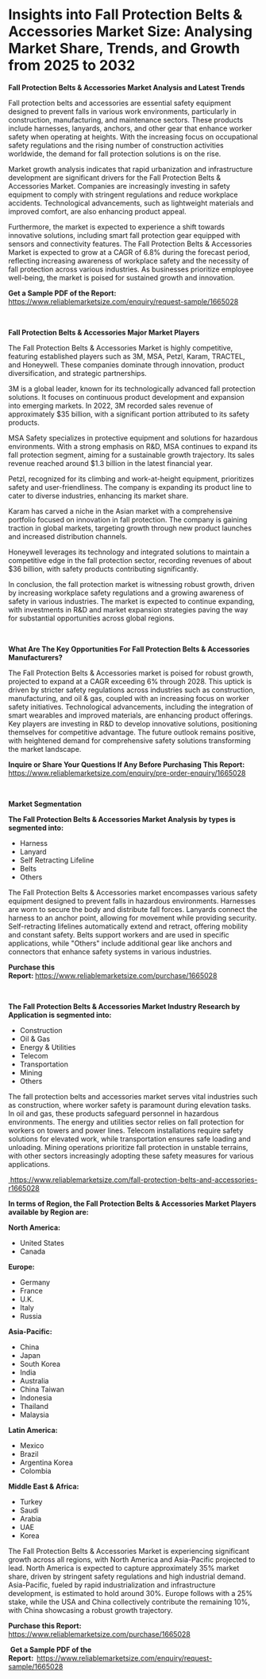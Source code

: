 <p><h1>Insights into Fall Protection Belts & Accessories Market Size: Analysing Market Share, Trends, and Growth from 2025 to 2032</h1></p><p><strong>Fall Protection Belts & Accessories Market Analysis and Latest Trends</strong></p>
<p><p>Fall protection belts and accessories are essential safety equipment designed to prevent falls in various work environments, particularly in construction, manufacturing, and maintenance sectors. These products include harnesses, lanyards, anchors, and other gear that enhance worker safety when operating at heights. With the increasing focus on occupational safety regulations and the rising number of construction activities worldwide, the demand for fall protection solutions is on the rise.</p><p>Market growth analysis indicates that rapid urbanization and infrastructure development are significant drivers for the Fall Protection Belts & Accessories Market. Companies are increasingly investing in safety equipment to comply with stringent regulations and reduce workplace accidents. Technological advancements, such as lightweight materials and improved comfort, are also enhancing product appeal.</p><p>Furthermore, the market is expected to experience a shift towards innovative solutions, including smart fall protection gear equipped with sensors and connectivity features. The Fall Protection Belts & Accessories Market is expected to grow at a CAGR of 6.8% during the forecast period, reflecting increasing awareness of workplace safety and the necessity of fall protection across various industries. As businesses prioritize employee well-being, the market is poised for sustained growth and innovation.</p></p>
<p><strong>Get a Sample PDF of the Report:&nbsp;</strong> <a href="https://www.reliablemarketsize.com/enquiry/request-sample/1665028?utm_campaign=2480&utm_medium=2&utm_source=Github&utm_content=ia&utm_term=18042025&utm_id=fall-protection-belts-accessories">https://www.reliablemarketsize.com/enquiry/request-sample/1665028</a></p>
<p>&nbsp;</p>
<p><strong>Fall Protection Belts & Accessories Major Market Players</strong></p>
<p><p>The Fall Protection Belts & Accessories Market is highly competitive, featuring established players such as 3M, MSA, Petzl, Karam, TRACTEL, and Honeywell. These companies dominate through innovation, product diversification, and strategic partnerships.</p><p>3M is a global leader, known for its technologically advanced fall protection solutions. It focuses on continuous product development and expansion into emerging markets. In 2022, 3M recorded sales revenue of approximately $35 billion, with a significant portion attributed to its safety products.</p><p>MSA Safety specializes in protective equipment and solutions for hazardous environments. With a strong emphasis on R&D, MSA continues to expand its fall protection segment, aiming for a sustainable growth trajectory. Its sales revenue reached around $1.3 billion in the latest financial year.</p><p>Petzl, recognized for its climbing and work-at-height equipment, prioritizes safety and user-friendliness. The company is expanding its product line to cater to diverse industries, enhancing its market share. </p><p>Karam has carved a niche in the Asian market with a comprehensive portfolio focused on innovation in fall protection. The company is gaining traction in global markets, targeting growth through new product launches and increased distribution channels.</p><p>Honeywell leverages its technology and integrated solutions to maintain a competitive edge in the fall protection sector, recording revenues of about $36 billion, with safety products contributing significantly.</p><p>In conclusion, the fall protection market is witnessing robust growth, driven by increasing workplace safety regulations and a growing awareness of safety in various industries. The market is expected to continue expanding, with investments in R&D and market expansion strategies paving the way for substantial opportunities across global regions.</p></p>
<p>&nbsp;</p>
<p><strong>What Are The Key Opportunities For Fall Protection Belts & Accessories Manufacturers?</strong></p>
<p><p>The Fall Protection Belts & Accessories market is poised for robust growth, projected to expand at a CAGR exceeding 6% through 2028. This uptick is driven by stricter safety regulations across industries such as construction, manufacturing, and oil & gas, coupled with an increasing focus on worker safety initiatives. Technological advancements, including the integration of smart wearables and improved materials, are enhancing product offerings. Key players are investing in R&D to develop innovative solutions, positioning themselves for competitive advantage. The future outlook remains positive, with heightened demand for comprehensive safety solutions transforming the market landscape.</p></p>
<p><strong>Inquire or Share Your Questions If Any Before Purchasing This Report:</strong> <a href="https://www.reliablemarketsize.com/enquiry/pre-order-enquiry/1665028?utm_campaign=2480&utm_medium=2&utm_source=Github&utm_content=ia&utm_term=18042025&utm_id=fall-protection-belts-accessories">https://www.reliablemarketsize.com/enquiry/pre-order-enquiry/1665028</a></p>
<p>&nbsp;</p>
<p><strong>Market Segmentation</strong></p>
<p><strong>The Fall Protection Belts & Accessories Market Analysis by types is segmented into:</strong></p>
<p><ul><li>Harness</li><li>Lanyard</li><li>Self Retracting Lifeline</li><li>Belts</li><li>Others</li></ul></p>
<p><p>The Fall Protection Belts & Accessories market encompasses various safety equipment designed to prevent falls in hazardous environments. Harnesses are worn to secure the body and distribute fall forces. Lanyards connect the harness to an anchor point, allowing for movement while providing security. Self-retracting lifelines automatically extend and retract, offering mobility and constant safety. Belts support workers and are used in specific applications, while "Others" include additional gear like anchors and connectors that enhance safety systems in various industries.</p></p>
<p><strong>Purchase this Report:&nbsp;</strong><a href="https://www.reliablemarketsize.com/purchase/1665028?utm_campaign=2480&utm_medium=2&utm_source=Github&utm_content=ia&utm_term=18042025&utm_id=fall-protection-belts-accessories">https://www.reliablemarketsize.com/purchase/1665028</a></p>
<p>&nbsp;</p>
<p><strong>The Fall Protection Belts & Accessories Market Industry Research by Application is segmented into:</strong></p>
<p><ul><li>Construction</li><li>Oil & Gas</li><li>Energy & Utilities</li><li>Telecom</li><li>Transportation</li><li>Mining</li><li>Others</li></ul></p>
<p><p>The fall protection belts and accessories market serves vital industries such as construction, where worker safety is paramount during elevation tasks. In oil and gas, these products safeguard personnel in hazardous environments. The energy and utilities sector relies on fall protection for workers on towers and power lines. Telecom installations require safety solutions for elevated work, while transportation ensures safe loading and unloading. Mining operations prioritize fall protection in unstable terrains, with other sectors increasingly adopting these safety measures for various applications.</p></p>
<p><a href="https://www.reliablemarketsize.com/fall-protection-belts-and-accessories-r1665028?utm_campaign=2480&utm_medium=2&utm_source=Github&utm_content=ia&utm_term=18042025&utm_id=fall-protection-belts-accessories">&nbsp;https://www.reliablemarketsize.com/fall-protection-belts-and-accessories-r1665028</a></p>
<p><strong>In terms of Region, the Fall Protection Belts & Accessories Market Players available by Region are:</strong></p>
<p>
    <p> <strong> North America: </strong>
        <ul>
            <li>United States</li>
            <li>Canada</li>
        </ul>
        </p> 
    <p> <strong> Europe: </strong>
        <ul>
            <li>Germany</li>
            <li>France</li>
            <li>U.K.</li>
            <li>Italy</li>
            <li>Russia</li>
        </ul>
        </p> 
    <p> <strong> Asia-Pacific: </strong>
        <ul>
            <li>China</li>
            <li>Japan</li>
            <li>South Korea</li>
            <li>India</li>
            <li>Australia</li>
            <li>China Taiwan</li>
            <li>Indonesia</li>
            <li>Thailand</li>
            <li>Malaysia</li>
        </ul>
        </p> 
    <p> <strong> Latin America: </strong>
        <ul>
            <li>Mexico</li>
            <li>Brazil</li>
            <li>Argentina Korea</li>
            <li>Colombia</li>
        </ul>
        </p> 
    <p> <strong> Middle East & Africa: </strong>
        <ul>
            <li>Turkey</li>
            <li>Saudi</li>
            <li>Arabia</li>
            <li>UAE</li>
            <li>Korea</li>
        </ul>
    </p>
    </p>
<p><p>The Fall Protection Belts & Accessories Market is experiencing significant growth across all regions, with North America and Asia-Pacific projected to lead. North America is expected to capture approximately 35% market share, driven by stringent safety regulations and high industrial demand. Asia-Pacific, fueled by rapid industrialization and infrastructure development, is estimated to hold around 30%. Europe follows with a 25% stake, while the USA and China collectively contribute the remaining 10%, with China showcasing a robust growth trajectory.</p></p>
<p><strong>Purchase this Report: </strong><a href="https://www.reliablemarketsize.com/purchase/1665028?utm_campaign=2480&utm_medium=2&utm_source=Github&utm_content=ia&utm_term=18042025&utm_id=fall-protection-belts-accessories">https://www.reliablemarketsize.com/purchase/1665028</a></p>
<p>&nbsp;<strong>Get a Sample PDF of the Report:&nbsp;&nbsp;</strong><a href="https://www.reliablemarketsize.com/enquiry/request-sample/1665028?utm_campaign=2480&utm_medium=2&utm_source=Github&utm_content=ia&utm_term=18042025&utm_id=fall-protection-belts-accessories">https://www.reliablemarketsize.com/enquiry/request-sample/1665028</a></p>
<p><strong></strong></p>
<p><p></p><p></p><p></p></p>